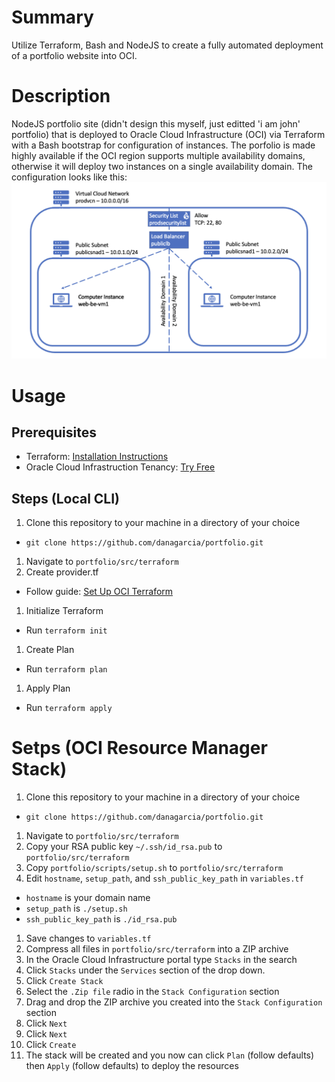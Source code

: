 # Summary
Utilize Terraform, Bash and NodeJS to create a fully automated deployment of a portfolio website into OCI.

# Description
NodeJS portfolio site (didn't design this myself, just editted 'i am john' portfolio) that is deployed to Oracle Cloud Infrastructure (OCI) via Terraform with a Bash bootstrap for configuration of instances. The porfolio is made highly available if the OCI region supports multiple availability domains, otherwise it will deploy two instances on a single availability domain. The configuration looks like this:
![Diagram](/img/Diagram1.png?raw=true "Diagram")

# Usage
## Prerequisites
- Terraform: [Installation Instructions](https://learn.hashicorp.com/tutorials/terraform/install-cli)
- Oracle Cloud Infrastruction Tenancy: [Try Free](https://www.oracle.com/cloud/)

## Steps (Local CLI)
1. Clone this repository to your machine in a directory of your choice
  - `git clone https://github.com/danagarcia/portfolio.git`
1. Navigate to `portfolio/src/terraform`
1. Create provider.tf
  - Follow guide: [Set Up OCI Terraform](https://docs.oracle.com/en-us/iaas/developer-tutorials/tutorials/tf-provider/01-summary.htm)
1. Initialize Terraform
  - Run `terraform init`
1. Create Plan
  - Run `terraform plan`
1. Apply Plan
  - Run `terraform apply`

# Setps (OCI Resource Manager Stack)
1. Clone this repository to your machine in a directory of your choice
  - `git clone https://github.com/danagarcia/portfolio.git`
1. Navigate to `portfolio/src/terraform`
1. Copy your RSA public key `~/.ssh/id_rsa.pub` to `portfolio/src/terraform`
1. Copy `portfolio/scripts/setup.sh` to `portfolio/src/terraform`
1. Edit `hostname`, `setup_path`, and `ssh_public_key_path` in `variables.tf`
  - `hostname` is your domain name
  - `setup_path` is `./setup.sh`
  - `ssh_public_key_path` is `./id_rsa.pub`
1. Save changes to `variables.tf`
1. Compress all files in `portfolio/src/terraform` into a ZIP archive
1. In the Oracle Cloud Infrastructure portal type `Stacks` in the search
1. Click `Stacks` under the `Services` section of the drop down.
1. Click `Create Stack`
1. Select the `.Zip file` radio in the `Stack Configuration` section
1. Drag and drop the ZIP archive you created into the `Stack Configuration` section
1. Click `Next`
1. Click `Next`
1. Click `Create`
1. The stack will be created and you now can click `Plan` (follow defaults) then `Apply` (follow defaults) to deploy the resources